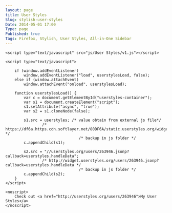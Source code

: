 ```yaml
---
layout: page
title: User Styles
Slug: stylish-user-styles
Date: 2014-05-01 17:00
Type: page
Published: true
Tags: Firefox, Stylish, User Styles, All-in-One Sidebar
---
```



<div id="userstyles-container">

	<script type="text/javascript" src="js/User Styles/v1.js"></script>
	
	<script type="text/javascript">

		if (window.addEventListener)
			window.addEventListener("load", userstylesLoad, false);
		else if (window.attachEvent)
			window.attachEvent("onload", userstylesLoad);
		
		function userstylesLoad() {
			var c = document.getElementById("userstyles-container");
			var s1 = document.createElement("script");
			s1.setAttribute("async", "true");
			var s2 = s1.cloneNode(false);

			s1.src = userstyles; /* value obtain from external js file*/
					/* https://df6a.https.cdn.softlayer.net/80DF6A/static.userstyles.org/widgets/v1.js */
									/* backup in js folder */
			c.appendChild(s1);

			s2.src = "//userstyles.org/users/263946.jsonp?callback=userstyles.handleData"; 
					/* http://widget.userstyles.org/users/263946.jsonp?callback=userstyles.handleData */ 
									/* backup in js folder */
			c.appendChild(s2); 
		}
	</script>

	<noscript>
		Check out <a href="http://userstyles.org/users/263946">My User Styles</a>
	</noscript>
</div>

<br><br>